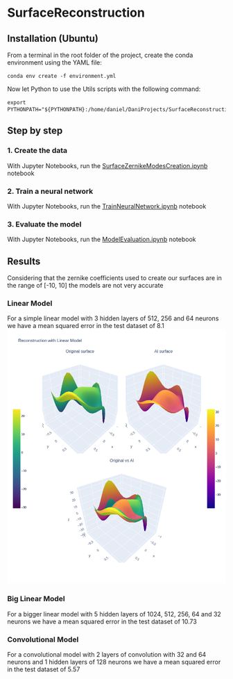 # SurfaceReconstruction

## Installation (Ubuntu)
From a terminal in the root folder of the project, create the conda environment using the YAML file:
```
conda env create -f environment.yml
```

Now let Python to use the Utils scripts with the following command:
```
export PYTHONPATH="${PYTHONPATH}:/home/daniel/DaniProjects/SurfaceReconstruction/Utils/"
```

## Step by step

### 1. Create the data
With Jupyter Notebooks, run the [SurfaceZernikeModesCreation.ipynb](SurfaceZernikeModesCreation.ipynb) notebook

### 2. Train a neural network
With Jupyter Notebooks, run the [TrainNeuralNetwork.ipynb](TrainNeuralNetwork.ipynb) notebook

### 3. Evaluate the model
With Jupyter Notebooks, run the [ModelEvaluation.ipynb](ModelEvaluation.ipynb) notebook

## Results
Considering that the zernike coefficients used to create our surfaces are in the range of [-10, 10] the models are not very accurate
### Linear Model
For a simple linear model with 3 hidden layers of 512, 256 and 64 neurons we have a mean squared error in the test dataset of 8.1
![Linear Model Reconstruction](https://github.com/Dacarpe03/SurfaceReconstruction/blob/master/linear_network.png?raw=true)

### Big Linear Model
For a bigger linear model with 5 hidden layers of  1024, 512, 256, 64 and 32 neurons we have a mean squared error in the test dataset of 10.73

### Convolutional Model
For a convolutional model with 2 layers of convolution with 32 and 64 neurons and 1 hidden layers of 128 neurons  we have a mean squared error in the test dataset of 5.57
